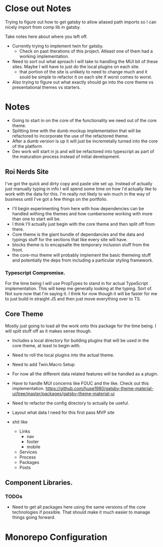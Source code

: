 # Close out Notes
Trying to figure out how to get gatsby to allow aliased path imports so I can nicely import from comp lib in gatsby.

Take notes here about where you left off.

- Currently trying to implement twin for gatsby.
  - Check on past itterations of this project. Atleast one of them had a working implementation.
- Need to sort out what aproach I will take to handling the MUI bit of these sites. Maybe I will have to just do the local plugins on each site.
  - that portion of the site is unlikely to need to change much and it sould be simple to refactor it on each site if worst comes to worst.
- Also trying to figure out what exactly should go into the core theme vs presentational themes vs starters.

# Notes

- Going to start in on the core of the functionality we need out of the core theme.
- Splitting time with the dumb mockup implementation that will be refactored to incorporate the use of the refactored theme.
- After a dumb version is up it will just be incremetally turned into the core of the platform
- Dev work will start in js and will be refactored into typescript as part of the maturation process instead of initial development.

## Roi Nerds Site

I've got the quick and dirty copy and paste site set up. Instead of actually just manually typing in info I will spend some time on how I'd actually like to work with the data for this. I'm really not likely to win much in the way of business until I've got a few things on the portfolio.

- I'll begin experimenting from here with how dependencies can be handled withing the themes and how cumbersome working with more than one to start will be.
- I think I'll actually just begin with the core theme and then split off from there.
- Core theme is the giant bundle of dependancies and the data and typings stuff for the sections that like every site will have.
- blocks theme is to encapsalte the temporary inclusion stuff from the front.
- the core-mui theme will probably implement the basic themeing stuff and potentially the deps from including a particular styling framework.

### Typescript Compromise.

For the time being I will use PropTypes to stand in for actual TypeScript implementation. This will keep me generally looking at the typing. Sort of. Not sure now that I'm saying it. I think for now though it will be faster for me to just build in straight JS and then just move everything over to TS.

## Core Theme

Mostly just going to load all the work onto this package for the time being. I will split stuff off as it makes sense though.

- Includes a local directory for building plugins that will be used in the core theme, at least to begin with.
- Need to roll the local plugins into the actual theme.
- Need to add Twin.Macro Setup
- For now all the different data related features will be handled as a plugin.
- Have to handle MUI concerns like FOUC and the like. Check out this implementation.
  https://github.com/hupe1980/gatsby-theme-material-ui/tree/master/packages/gatsby-theme-material-ui

- Need to refactor the config directory to actually be useful.
- Layout what data I need for this first pass MVP site
- shit like
  - Links
    - nav
    - footer
    - mobile
  - Services
  - Process
  - Packages
  - Posts

## Component Libraries.

### TODOs

- Need to get all packages here using the same versions of the core technologies if possible. That should make it much easier to manage things going forward.

# Monorepo Configuration
